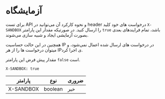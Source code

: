 # آزمایشگاه

برای تست API و نحوه کارکرد آن می‌توانید در header درخواست های خود کلید `X-SANDBOX` را ارسال کنید.
در صورتیکه مقدار این پارامتر `true` باشد، تمام فرایندهای بعدی بصورت آزمایشی ایجاد و شبیه سازی می‌شوند.

همچنین در این حالت حساسیت IP در درخواست های ارسال شده اعمال نمی‌شود، و میتوان درخواست ها را از هر IPی اجرا کرد.

مقدار پیش فرض این پارامتر `false` است.

`X-SANDBOX: true`

پارامتر | نوع | ضروری
------- | --- | -----
X-SANDBOX | boolean | خیر
